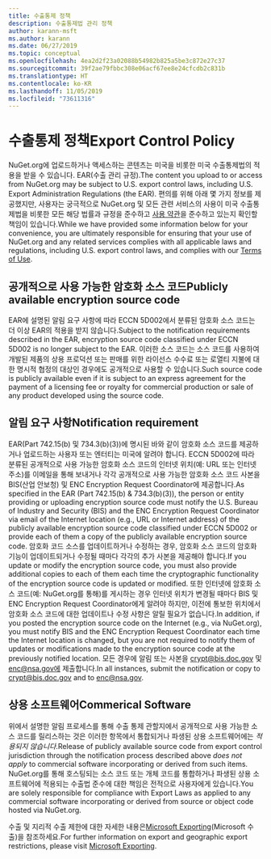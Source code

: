 ```yaml
---
title: 수출통제 정책
description: 수출통제법 관리 정책
author: karann-msft
ms.author: karann
ms.date: 06/27/2019
ms.topic: conceptual
ms.openlocfilehash: 4ea2d2f23a02088b54982b825a5be3c872e27c37
ms.sourcegitcommit: 39f2ae79fbbc308e06acf67ee8e24cfcdb2c831b
ms.translationtype: HT
ms.contentlocale: ko-KR
ms.lasthandoff: 11/05/2019
ms.locfileid: "73611316"
---
```

# <a name="export-control-policy"></a><span data-ttu-id="7b59a-103">수출통제 정책</span><span class="sxs-lookup"><span data-stu-id="7b59a-103">Export Control Policy</span></span>

<span data-ttu-id="7b59a-104">NuGet.org에 업로드하거나 액세스하는 콘텐츠는 미국을 비롯한 미국 수출통제법의 적용을 받을 수 있습니다. EAR(수출 관리 규정).</span><span class="sxs-lookup"><span data-stu-id="7b59a-104">The content you upload to or access from NuGet.org may be subject to U.S. export control laws, including U.S. Export Administration Regulations (the EAR).</span></span>  <span data-ttu-id="7b59a-105">편의를 위해 아래 몇 가지 정보를 제공했지만, 사용자는 궁극적으로 NuGet.org 및 모든 관련 서비스의 사용이 미국 수출통제법을 비롯한 모든 해당 법률과 규정을 준수하고 [사용 약관](https://www.nuget.org/policies/Terms)을 준수하고 있는지 확인할 책임이 있습니다.</span><span class="sxs-lookup"><span data-stu-id="7b59a-105">While we have provided some information below for your convenience, you are ultimately responsible for ensuring that your use of NuGet.org and any related services complies with all applicable laws and regulations, including U.S. export control laws, and complies with our [Terms of Use](https://www.nuget.org/policies/Terms).</span></span>

## <a name="publicly-available-encryption-source-code"></a><span data-ttu-id="7b59a-106">공개적으로 사용 가능한 암호화 소스 코드</span><span class="sxs-lookup"><span data-stu-id="7b59a-106">Publicly available encryption source code</span></span>

<span data-ttu-id="7b59a-107">EAR에 설명된 알림 요구 사항에 따라 ECCN 5D002에서 분류된 암호화 소스 코드는 더 이상 EAR의 적용을 받지 않습니다.</span><span class="sxs-lookup"><span data-stu-id="7b59a-107">Subject to the notification requirements described in the EAR, encryption source code classified under ECCN 5D002 is no longer subject to the EAR.</span></span>  <span data-ttu-id="7b59a-108">이러한 소스 코드는 소스 코드를 사용하여 개발된 제품의 상용 프로덕션 또는 판매를 위한 라이선스 수수료 또는 로열티 지불에 대한 명시적 협정의 대상인 경우에도 공개적으로 사용할 수 있습니다.</span><span class="sxs-lookup"><span data-stu-id="7b59a-108">Such source code is publicly available even if it is subject to an express agreement for the payment of a licensing fee or royalty for commercial production or sale of any product developed using the source code.</span></span>

## <a name="notification-requirement"></a><span data-ttu-id="7b59a-109">알림 요구 사항</span><span class="sxs-lookup"><span data-stu-id="7b59a-109">Notification requirement</span></span>

<span data-ttu-id="7b59a-110">EAR(Part 742.15(b) 및 734.3(b)(3))에 명시된 바와 같이 암호화 소스 코드를 제공하거나 업로드하는 사용자 또는 엔터티는 미국에 알려야 합니다. ECCN 5D002에 따라 분류된 공개적으로 사용 가능한 암호화 소스 코드의 인터넷 위치(예: URL 또는 인터넷 주소)를 이메일을 통해 보내거나 각각 공개적으로 사용 가능한 암호화 소스 코드 사본을 BIS(산업 안보청) 및 ENC Encryption Request Coordinator에 제공합니다.</span><span class="sxs-lookup"><span data-stu-id="7b59a-110">As specified in the EAR (Part 742.15(b) & 734.3(b)(3)), the person or entity providing or uploading encryption source code must notify the U.S. Bureau of Industry and Security (BIS) and the ENC Encryption Request Coordinator via email of the Internet location (e.g., URL or Internet address) of the publicly available encryption source code classified under ECCN 5D002 or provide each of them a copy of the publicly available encryption source code.</span></span> <span data-ttu-id="7b59a-111">암호화 코드 소스를 업데이트하거나 수정하는 경우, 암호화 소스 코드의 암호화 기능이 업데이트되거나 수정될 때마다 각각의 추가 사본을 제공해야 합니다.</span><span class="sxs-lookup"><span data-stu-id="7b59a-111">If you update or modify the encryption source code, you must also provide additional copies to each of them each time the cryptographic functionality of the encryption source code is updated or modified.</span></span> <span data-ttu-id="7b59a-112">또한 인터넷에 암호화 소스 코드(예: NuGet.org를 통해)를 게시하는 경우 인터넷 위치가 변경될 때마다 BIS 및 ENC Encryption Request Coordinator에게 알려야 하지만, 이전에 통보한 위치에서 암호화 소스 코드에 대한 업데이트나 수정 사항은 알릴 필요가 없습니다.</span><span class="sxs-lookup"><span data-stu-id="7b59a-112">In addition, if you posted the encryption source code on the Internet (e.g., via NuGet.org), you must notify BIS and the ENC Encryption Request Coordinator each time the Internet location is changed, but you are not required to notify them of updates or modifications made to the encryption source code at the previously notified location.</span></span> <span data-ttu-id="7b59a-113">모든 경우에 알림 또는 사본을 crypt@bis.doc.gov 및 enc@nsa.gov에 제출합니다.</span><span class="sxs-lookup"><span data-stu-id="7b59a-113">In all instances, submit the notification or copy to crypt@bis.doc.gov and to enc@nsa.gov.</span></span>

## <a name="commerical-software"></a><span data-ttu-id="7b59a-114">상용 소프트웨어</span><span class="sxs-lookup"><span data-stu-id="7b59a-114">Commerical Software</span></span>

<span data-ttu-id="7b59a-115">위에서 설명한 알림 프로세스를 통해 수출 통제 관할지에서 공개적으로 사용 가능한 소스 코드를 릴리스하는 것은 이러한 항목에서 통합되거나 파생된 상용 소프트웨어에는 *적용되지 않습니다*.</span><span class="sxs-lookup"><span data-stu-id="7b59a-115">Release of publicly available source code from export control jurisdiction through the notification process described above *does not apply* to commercial software incorporating or derived from such items.</span></span>  <span data-ttu-id="7b59a-116">NuGet.org를 통해 호스팅되는 소스 코드 또는 개체 코드를 통합하거나 파생된 상용 소프트웨어에 적용되는 수출법 준수에 대한 책임은 전적으로 사용자에게 있습니다.</span><span class="sxs-lookup"><span data-stu-id="7b59a-116">You are solely responsible for compliance with Export Laws as applied to any commercial software incorporating or derived from source or object code hosted via NuGet.org.</span></span>

<span data-ttu-id="7b59a-117">수출 및 지리적 수출 제한에 대한 자세한 내용은[Microsoft Exporting](https://www.microsoft.com/exporting)(Microsoft 수출)을 참조하세요.</span><span class="sxs-lookup"><span data-stu-id="7b59a-117">For further information on export and geographic export restrictions, please visit [Microsoft Exporting](https://www.microsoft.com/exporting).</span></span>
